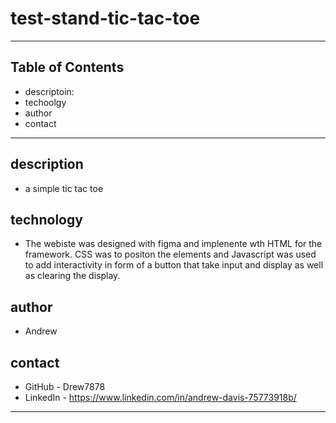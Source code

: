 # test-stand-tic-tac-toe

-------------------------------------------------------------------------------------------------------------------------------------------------------------------------
## Table of Contents
* descriptoin:
* techoolgy
* author
* contact
-------------------------------------------------------------------------------------------------------------------------------------------------------------------------
## description
* a simple tic tac toe 

## technology
*  The webiste was designed with figma and implenente wth HTML for the framework. CSS was to positon the elements and Javascript was used to add interactivity in form of a button that take input and display as well as clearing the display. 

## author
- Andrew

## contact

* GitHub - Drew7878
* LinkedIn - https://www.linkedin.com/in/andrew-davis-75773918b/

-------------------------------------------------------------------------------------------------------------------------------------------------------------------------

